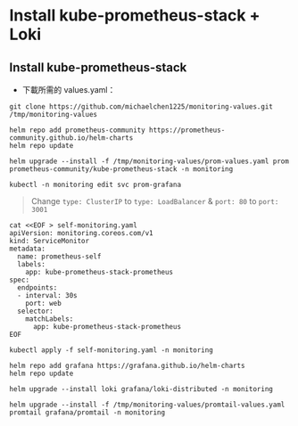 # Install kube-prometheus-stack + Loki

## Install kube-prometheus-stack

* 下載所需的 values.yaml：

```
git clone https://github.com/michaelchen1225/monitoring-values.git /tmp/monitoring-values
```

```
helm repo add prometheus-community https://prometheus-community.github.io/helm-charts
helm repo update
```

```
helm upgrade --install -f /tmp/monitoring-values/prom-values.yaml prom prometheus-community/kube-prometheus-stack -n monitoring
```

```
kubectl -n monitoring edit svc prom-grafana
```
> Change `type: ClusterIP` to `type: LoadBalancer` & `port: 80` to `port: 3001`

```
cat <<EOF > self-monitoring.yaml
apiVersion: monitoring.coreos.com/v1
kind: ServiceMonitor
metadata:
  name: prometheus-self
  labels:
    app: kube-prometheus-stack-prometheus
spec:
  endpoints:
  - interval: 30s
    port: web
  selector:
    matchLabels:
      app: kube-prometheus-stack-prometheus
EOF
```

```
kubectl apply -f self-monitoring.yaml -n monitoring
```

```
helm repo add grafana https://grafana.github.io/helm-charts
helm repo update
```

```
helm upgrade --install loki grafana/loki-distributed -n monitoring
```

```
helm upgrade --install -f /tmp/monitoring-values/promtail-values.yaml promtail grafana/promtail -n monitoring
```
